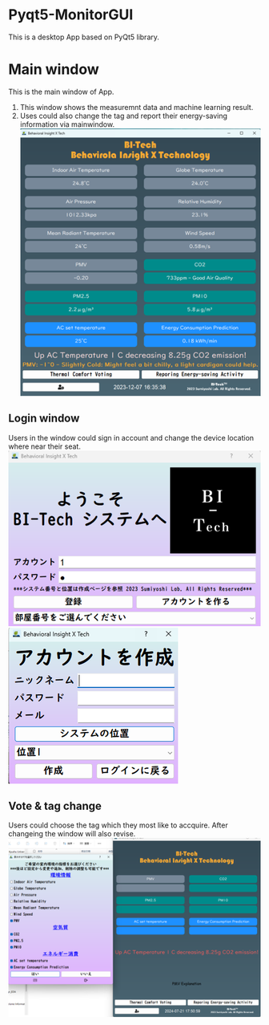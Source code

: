 # Pyqt5-MonitorGUI
This is a desktop App based on PyQt5 library.
# Main window
This is the main window of App.
1. This window shows the measuremnt data and machine learning result.
2. Uses could also change the tag and report their energy-saving information via mainwindow.
![funtion1](Image/2.png)
## Login window
Users in the window could sign in account and change the device location where near their seat.
![funtion1](Image/0.png)
![funtion1](Image/01.png)
## Vote & tag change
Users could choose the tag which they most like to accquire. After changeing the window will also revise.
![funtion1](Image/tag2.png)
